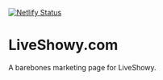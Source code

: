 [![Netlify Status](https://api.netlify.com/api/v1/badges/011008c0-5110-4c05-ace4-35ba5c7474f0/deploy-status)](https://app.netlify.com/sites/liveshowy/deploys)

# LiveShowy.com

A barebones marketing page for LiveShowy.
